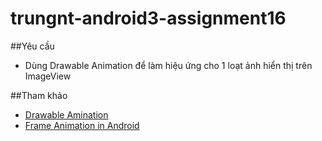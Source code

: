 # trungnt-android3-assignment16
##Yêu cầu
+ Dùng Drawable Animation để làm hiệu ứng cho 1 loạt ảnh hiển thị trên ImageView

##Tham khảo
+ [Drawable Amination](https://developer.android.com/guide/topics/graphics/drawable-animation.html)
+ [Frame Animation in Android](https://www.bignerdranch.com/blog/frame-animations-in-android/)
